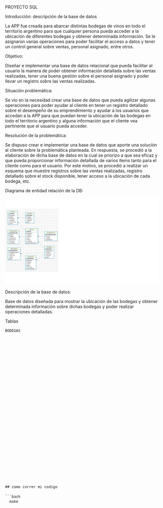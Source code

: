 PROYECTO SQL 

 

 Introducción: descripción de la base de datos 

La APP fue creada para abarcar distintas bodegas de vinos en todo el territorio argentino para que cualquier persona pueda acceder a la ubicación de diferentes bodegas y obtener determinada información.  Se le asignaron varias operaciones para poder facilitar el acceso a datos y tener un control general sobre ventas, personal asignado, entre otros. 
 

Objetivo: 

Diseñar e implementar una base de datos relacional que pueda facilitar al usuario la manera de poder obtener información detallada sobre las ventas realizadas, tener una buena gestión sobre el personal asignado y poder llevar un registro sobre las ventas realizadas. 


Situación problemática: 

Se vio en la necesidad crear una base de datos que pueda agilizar algunas operaciones para poder ayudar al cliente en tener un registro detallado sobre el desempeño de su emprendimiento y ayudar a los usuarios que accedan a la APP para que puedan tener la ubicación de las bodegas en todo el territorio argentino y alguna información que el cliente vea pertinente que el usuario pueda acceder. 


Resolución de la problemática: 

Se dispuso crear e implementar una base de datos que aporte una solución al cliente sobre la problemática planteada. En respuesta, se procedió a la elaboración de dicha base de datos en la cual se priorizo a que sea eficaz y que pueda proporcionar información detallada de varios ítems tanto para el cliente como para el usuario. Por este motivo, se procedió a realizar un esquema que muestre registros sobre las ventas realizadas, registro detallado sobre el stock disponible, tener acceso a la ubicación de cada bodega, etc. 


Diagrama de entidad relación de la DB:

![alt text](diagramasql3.jpg)


Descripción de la base de datos: 

Base de datos diseñada para mostrar la ubicación de las bodegas y obtener determinada información sobre dichas bodegas y poder realizar operaciones detalladas.

Tablas

```
BODEGAS































## como correr mi codigo

```bash
  make
``` 
